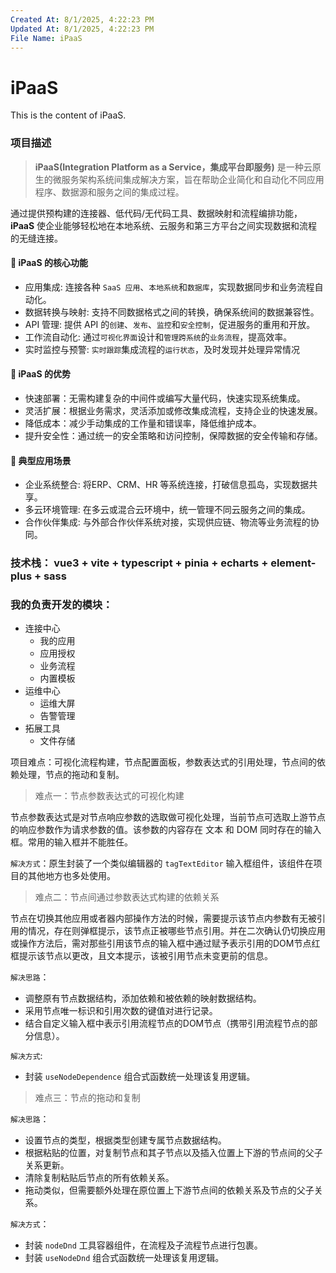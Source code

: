 ```yaml
---
Created At: 8/1/2025, 4:22:23 PM
Updated At: 8/1/2025, 4:22:23 PM
File Name: iPaaS
---
```


# iPaaS

This is the content of iPaaS.

### 项目描述
> **iPaaS(Integration Platform as a Service，集成平台即服务)** 是一种云原生的微服务架构系统间集成解决方案，旨在帮助企业简化和自动化不同应用程序、数据源和服务之间的集成过程。
>

 通过提供预构建的连接器、低代码/无代码工具、数据映射和流程编排功能，**iPaaS** 使企业能够轻松地在本地系统、云服务和第三方平台之间实现数据和流程的无缝连接。

#### 🧩 iPaaS 的核心功能

- 应用集成: 连接各种 `SaaS 应用`、`本地系统`和`数据库`，实现数据同步和业务流程自动化。
- 数据转换与映射: 支持不同数据格式之间的转换，确保系统间的数据兼容性。
- API 管理: 提供 API 的`创建`、`发布`、`监控`和`安全控制`，促进服务的重用和开放。
- 工作流自动化: 通过`可视化界面`设计和`管理跨系统`的`业务流程`，提高效率。
- 实时监控与预警: `实时跟踪`集成流程的`运行状态`，及时发现并处理异常情况

#### 🚀 iPaaS 的优势

- 快速部署：无需构建复杂的中间件或编写大量代码，快速实现系统集成。
- 灵活扩展：根据业务需求，灵活添加或修改集成流程，支持企业的快速发展。
- 降低成本：减少手动集成的工作量和错误率，降低维护成本。
- 提升安全性：通过统一的安全策略和访问控制，保障数据的安全传输和存储。

#### 🏢 典型应用场景

- 企业系统整合:  将ERP、CRM、HR 等系统连接，打破信息孤岛，实现数据共享。
- 多云环境管理: 在多云或混合云环境中，统一管理不同云服务之间的集成。
- 合作伙伴集成: 与外部合作伙伴系统对接，实现供应链、物流等业务流程的协同。

### 技术栈： vue3 + vite + typescript + pinia + echarts + element-plus + sass

### 我的负责开发的模块：

- 连接中心
  - 我的应用
  - 应用授权
  - 业务流程
  - 内置模板
- 运维中心
  - 运维大屏
  - 告警管理
- 拓展工具
  - 文件存储

项目难点：可视化流程构建，节点配置面板，参数表达式的引用处理，节点间的依赖处理，节点的拖动和复制。

> 难点一：节点参数表达式的可视化构建

  节点参数表达式是对节点响应参数的选取做可视化处理，当前节点可选取上游节点的响应参数作为请求参数的值。该参数的内容存在 文本 和 DOM 同时存在的输入框。常用的输入框并不能胜任。

  `解决方式`：原生封装了一个类似编辑器的 `tagTextEditor` 输入框组件，该组件在项目的其他地方也多处使用。

> 难点二：节点间通过参数表达式构建的依赖关系

节点在切换其他应用或者器内部操作方法的时候，需要提示该节点内参数有无被引用的情况，存在则弹框提示，该节点正被哪些节点引用。并在二次确认仍切换应用或操作方法后，需对那些引用该节点的输入框中通过赋予表示引用的DOM节点红框提示该节点以更改，且文本提示，该被引用节点未变更前的信息。

  `解决思路`：

  - 调整原有节点数据结构，添加依赖和被依赖的映射数据结构。
  - 采用节点唯一标识和引用次数的键值对进行记录。
  - 结合自定义输入框中表示引用流程节点的DOM节点（携带引用流程节点的部分信息）。

  `解决方式`:

  - 封装 `useNodeDependence` 组合式函数统一处理该复用逻辑。

> 难点三：节点的拖动和复制

  `解决思路`：

  - 设置节点的类型，根据类型创建专属节点数据结构。
  - 根据粘贴的位置，对复制节点和其子节点以及插入位置上下游的节点间的父子关系更新。
  - 清除复制粘贴后节点的所有依赖关系。
  - 拖动类似，但需要额外处理在原位置上下游节点间的依赖关系及节点的父子关系。

  `解决方式`：

  - 封装 `nodeDnd` 工具容器组件，在流程及子流程节点进行包裹。
  - 封装 `useNodeDnd` 组合式函数统一处理该复用逻辑。
